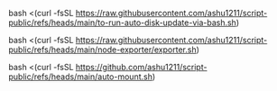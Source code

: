 bash <(curl -fsSL https://raw.githubusercontent.com/ashu1211/script-public/refs/heads/main/to-run-auto-disk-update-via-bash.sh)


bash <(curl -fsSL https://raw.githubusercontent.com/ashu1211/script-public/refs/heads/main/node-exporter/exporter.sh)

bash <(curl -fsSL https://github.com/ashu1211/script-public/refs/heads/main/auto-mount.sh)
